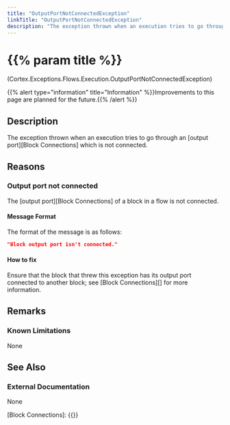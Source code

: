 ```yaml
---
title: "OutputPortNotConnectedException"
linkTitle: "OutputPortNotConnectedException"
description: "The exception thrown when an execution tries to go through an output port which is not connected."
---
```


# {{% param title %}}

<p class="namespace">(Cortex.Exceptions.Flows.Execution.OutputPortNotConnectedException)</p>
{{% alert type="information" title="Information" %}}Improvements to this page are planned for the future.{{% /alert %}}

## Description

The exception thrown when an execution tries to go through an [output port][Block Connections] which is not connected.

## Reasons

### Output port not connected

The [output port][Block Connections] of a block in a flow is not connected.

#### Message Format

The format of the message is as follows:

```json
"Block output port isn't connected."
```

#### How to fix

Ensure that the block that threw this exception has its output port connected to another block; see [Block Connections][] for more information.

## Remarks

### Known Limitations

None

## See Also

### External Documentation

None

[Block Connections]: {{<url path = "Cortex.Reference.Concepts.Fundamentals.Blocks.WhatIsABlock.BlockConnections">}}
